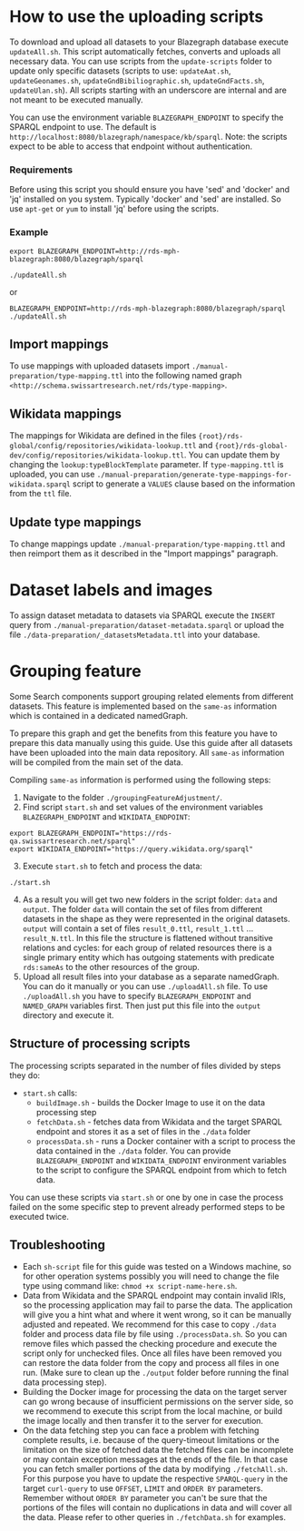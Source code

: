 # How to use the uploading scripts
To download and upload all datasets to your Blazegraph database execute `updateAll.sh`. This script automatically fetches, converts and uploads all necessary data. You can use scripts from the `update-scripts` folder to update only specific datasets (scripts to use: `updateAat.sh`, `updateGeonames.sh`, `updateGndBibiliographic.sh`, `updateGndFacts.sh`, `updateUlan.sh`). All scripts starting with an underscore are internal and are not meant to be executed manually.

You can use the environment variable `BLAZEGRAPH_ENDPOINT` to specify the SPARQL endpoint to use. The default is `http://localhost:8080/blazegraph/namespace/kb/sparql`. Note: the scripts expect to be able to access that endpoint without authentication. 

### Requirements
Before using this script you should ensure you have 'sed' and 'docker' and 'jq' installed on you system. Typically 'docker' and 'sed' are installed. So use `apt-get` or `yum` to install 'jq' before using the scripts.

### Example
```
export BLAZEGRAPH_ENDPOINT=http://rds-mph-blazegraph:8080/blazegraph/sparql

./updateAll.sh
```
or
```
BLAZEGRAPH_ENDPOINT=http://rds-mph-blazegraph:8080/blazegraph/sparql ./updateAll.sh
```

## Import mappings
To use mappings with uploaded datasets import `./manual-preparation/type-mapping.ttl` into the following named graph `<http://schema.swissartresearch.net/rds/type-mapping>`.

## Wikidata mappings
The mappings for Wikidata are defined in the files `{root}/rds-global/config/repositories/wikidata-lookup.ttl` and `{root}/rds-global-dev/config/repositories/wikidata-lookup.ttl`. You can update them by changing the `lookup:typeBlockTemplate` parameter. If `type-mapping.ttl` is uploaded, you can use `./manual-preparation/generate-type-mappings-for-wikidata.sparql` script to generate a `VALUES` clause based on the information from the `ttl` file.

## Update type mappings
To change mappings update `./manual-preparation/type-mapping.ttl` and then reimport them as it described in the "Import mappings" paragraph.

# Dataset labels and images
To assign dataset metadata to datasets via SPARQL execute the `INSERT` query from `./manual-preparation/dataset-metadata.sparql` or upload the file `./data-preparation/_datasetsMetadata.ttl` into your database.

# Grouping feature
Some Search components support grouping related elements from different datasets. This feature is implemented based on the `same-as` information which is contained in a dedicated namedGraph. 

To prepare this graph and get the benefits from this feature you have to prepare this data manually using this guide. Use this guide after all datasets have been uploaded into the main data repository. All `same-as` information will be compiled from the main set of the data.

Compiling `same-as` information is performed using the following steps:
1. Navigate to the folder `./groupingFeatureAdjustment/`.
2. Find script `start.sh` and set values of the environment variables `BLAZEGRAPH_ENDPOINT` and `WIKIDATA_ENDPOINT`:
```
export BLAZEGRAPH_ENDPOINT="https://rds-qa.swissartresearch.net/sparql"
export WIKIDATA_ENDPOINT="https://query.wikidata.org/sparql"
```
3. Execute `start.sh` to fetch and process the data:
```
./start.sh
```
4. As a result you will get two new folders in the script folder: `data` and `output`. The folder `data` will contain the set of files from different datasets in the shape as they were represented in the original datasets. `output` will contain a set of files `result_0.ttl`, `result_1.ttl` ... `result_N.ttl`. In this file the structure is flattened without transitive relations and cycles: for each group of related resources there is a single primary entity which has outgoing statements with predicate `rds:sameAs` to the other resources of the group.
5. Upload all result files into your database as a separate namedGraph. You can do it manually or you can use `./uploadAll.sh` file. To use `./uploadAll.sh` you have to specify `BLAZEGRAPH_ENDPOINT` and `NAMED_GRAPH` variables first. Then just put this file into the `output` directory and execute it.

## Structure of processing scripts
The processing scripts separated in the number of files divided by steps they do:
* `start.sh` calls:
    * `buildImage.sh` - builds the Docker Image to use it on the data processing step
    * `fetchData.sh` - fetches data from Wikidata and the target SPARQL endpoint and stores it as a set of files in the `./data` folder
    * `processData.sh` - runs a Docker container with a script to process the data contained in the `./data` folder. You can provide `BLAZEGRAPH_ENDPOINT` and `WIKIDATA_ENDPOINT` environment variables to the script to configure the SPARQL endpoint from which to fetch data.

You can use these scripts via `start.sh` or one by one in case the process failed on the some specific step to prevent already performed steps to be executed twice.

## Troubleshooting
* Each `sh-script` file for this guide was tested on a Windows machine, so for other operation systems possibly you will need to change the file type using command like: ```chmod +x script-name-here.sh```.
* Data from Wikidata and the SPARQL endpoint may contain invalid IRIs, so the processing application may fail to parse the data. The application will give you a hint what and where it went wrong, so it can be manually adjusted and repeated. We recommend for this case to copy `./data` folder and process data file by file using `./processData.sh`. So you can remove files which passed the checking procedure and execute the script only for unchecked files. Once all files have been removed you can restore the data folder from the copy and process all files in one run. (Make sure to clean up the `./output` folder before running the final data processing step).
* Building the Docker image for processing the data on the target server can go wrong because of insufficient permissions on the server side, so we recommend to execute this script from the local machine, or build the image locally and then transfer it to the server for execution.
* On the data fetching step you can face a problem with fetching complete results, i.e. because of the query-timeout limitations or the limitation on the size of fetched data the fetched files can be incomplete or may contain exception messages at the ends of the file. In that case you can fetch smaller portions of the data by modifying `./fetchAll.sh`. For this purpose you have to update the respective `SPARQL-query` in the target `curl-query` to use `OFFSET`, `LIMIT` and `ORDER BY` parameters. Remember without `ORDER BY` parameter you can't be sure that the portions of the files will contain no duplications in data and will cover all the data. Please refer to other queries in `./fetchData.sh` for examples.
